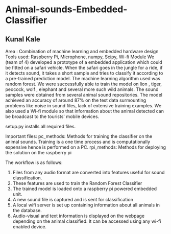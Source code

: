 # Animal-sounds-Embedded-Classifier
## Kunal Kale

Area : Combination of machine learning and embedded hardware design Tools used: Raspberry Pi, Microphone, numpy, Scipy, Wi-fi Module We (team of 4) developed a prototype of a embedded application which could be fitted on a safari vehicle. When the safari goes in the jungle for a ride, if it detects sound, it takes a short sample and tries to classify it according to a pre-trained prediction model. The machine learning algorithm used was random forest. We were successfully able to train the model on lion , tiger, peocock, wolf , elephant and several more such wild animals. The sound samples were obtained from several animal sound repositories. The model achieved an accuracy of around 87% on the test data surmounting problems like noise in sound files, lack of extensive training examples. We also used a Wi-fi module so that information about the animal detected can be broadcast to the tourists' mobile devices.

setup.py installs all required files.

Important files:
pc_methods: Methods for training the classifier on the animal sounds. Training is a one time process and is computationally expensive 
hence is performed on a PC.
rpi_methods: Methods for deploying the solution on the raspberry pi

The workflow is as follows:

1. Files from any audio format are converted into features useful for sound classification.   
2. These features are used to train the Random Forest Classifier
3. The trained model is loaded onto a raspberry pi powered embedded unit.
4. A new sound file is captured and is sent for classification
5. A local wifi server is set up containing information about all animals in the database.
6. Audio-visual and text information is displayed on the webpage depending on the animal classified. It can be accessed
using any wi-fi enabled device.

